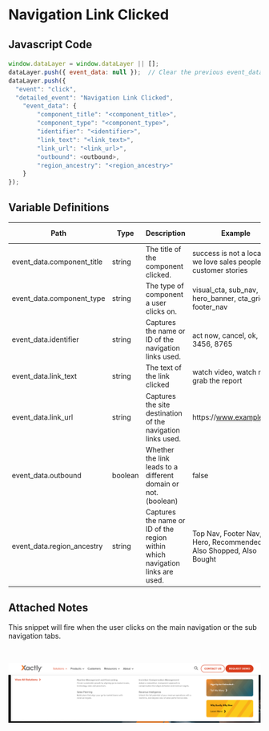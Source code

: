 # Navigation Link Clicked

### 

## Javascript Code
```js
window.dataLayer = window.dataLayer || [];
dataLayer.push({ event_data: null });  // Clear the previous event_data object.
dataLayer.push({
  "event": "click",
  "detailed_event": "Navigation Link Clicked",
    "event_data": {
        "component_title": "<component_title>",
        "component_type": "<component_type>",
        "identifier": "<identifier>",
        "link_text": "<link_text>",
        "link_url": "<link_url>",
        "outbound": <outbound>,
        "region_ancestry": "<region_ancestry>"
    }
});
```

## Variable Definitions

|Path|Type|Description|Example|Pattern|Min Length|Max Length|Minimum|Maximum|Multiple Of|
| --- | --- | --- | --- | --- | --- | --- | --- | --- | --- |
|event_data.component_title|string|The title of the component clicked.|success is not a location, we love sales people, customer stories|||||||
|event_data.component_type|string|The type of component a user clicks on.|visual\_cta, sub\_nav, hero\_banner, cta\_grid, footer\_nav|||||||
|event_data.identifier|string|Captures the name or ID of the navigation links used.|act now, cancel, ok, 3456, 8765|||||||
|event_data.link_text|string|The text of the link clicked|watch video, watch now, grab the report|||||||
|event_data.link_url|string|Captures the site destination of the navigation links used.|https:\/\/www.example.com|||||||
|event_data.outbound|boolean|Whether the link leads to a different domain or not. \(boolean\)|false|||||||
|event_data.region_ancestry|string|Captures the name or ID of the region within which navigation links are used.|Top Nav, Footer Nav, Hero, Recommended, Also Shopped, Also Bought|||||||

## Attached Notes

<p>This snippet will fire when the user clicks on the main navigation or the sub navigation tabs.</p>
<p>&nbsp;</p>
<p><img title="main_navigation" src="https://github.com/searchdiscovery/Apollo-Documentation-Xactly-Corp/blob/main/Images/main_navigation.png?raw=true" alt="" /></p>
